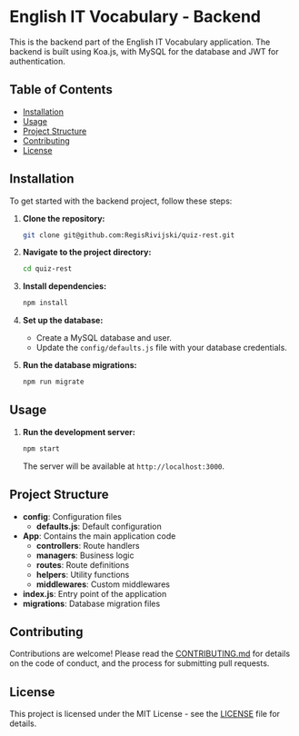 
# English IT Vocabulary - Backend

This is the backend part of the English IT Vocabulary application. The backend is built using Koa.js, with MySQL for the database and JWT for authentication.

## Table of Contents

- [Installation](#installation)
- [Usage](#usage)
- [Project Structure](#project-structure)
- [Contributing](#contributing)
- [License](#license)

## Installation

To get started with the backend project, follow these steps:

1. **Clone the repository:**

    ```sh
    git clone git@github.com:RegisRivijski/quiz-rest.git
    ```

2. **Navigate to the project directory:**

    ```sh
    cd quiz-rest
    ```

3. **Install dependencies:**

    ```sh
    npm install
    ```

4. **Set up the database:**

    - Create a MySQL database and user.
    - Update the `config/defaults.js` file with your database credentials.

5. **Run the database migrations:**

    ```sh
    npm run migrate
    ```

## Usage

1. **Run the development server:**

    ```sh
    npm start
    ```

   The server will be available at `http://localhost:3000`.

## Project Structure

- **config**: Configuration files
    - **defaults.js**: Default configuration
- **App**: Contains the main application code
    - **controllers**: Route handlers
    - **managers**: Business logic
    - **routes**: Route definitions
    - **helpers**: Utility functions
    - **middlewares**: Custom middlewares
- **index.js**: Entry point of the application
- **migrations**: Database migration files

## Contributing

Contributions are welcome! Please read the [CONTRIBUTING.md](CONTRIBUTING.md) for details on the code of conduct, and the process for submitting pull requests.

## License

This project is licensed under the MIT License - see the [LICENSE](LICENSE) file for details.
